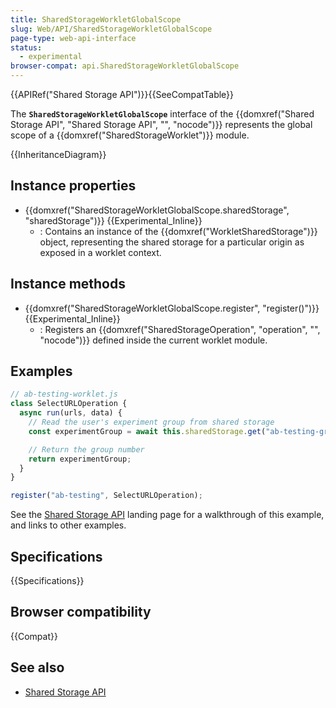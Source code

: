 ```yaml
---
title: SharedStorageWorkletGlobalScope
slug: Web/API/SharedStorageWorkletGlobalScope
page-type: web-api-interface
status:
  - experimental
browser-compat: api.SharedStorageWorkletGlobalScope
---
```


{{APIRef("Shared Storage API")}}{{SeeCompatTable}}

The **`SharedStorageWorkletGlobalScope`** interface of the {{domxref("Shared Storage API", "Shared Storage API", "", "nocode")}} represents the global scope of a {{domxref("SharedStorageWorklet")}} module.

{{InheritanceDiagram}}

## Instance properties

- {{domxref("SharedStorageWorkletGlobalScope.sharedStorage", "sharedStorage")}} {{Experimental_Inline}}
  - : Contains an instance of the {{domxref("WorkletSharedStorage")}} object, representing the shared storage for a particular origin as exposed in a worklet context.

## Instance methods

- {{domxref("SharedStorageWorkletGlobalScope.register", "register()")}} {{Experimental_Inline}}
  - : Registers an {{domxref("SharedStorageOperation", "operation", "", "nocode")}} defined inside the current worklet module.

## Examples

```js
// ab-testing-worklet.js
class SelectURLOperation {
  async run(urls, data) {
    // Read the user's experiment group from shared storage
    const experimentGroup = await this.sharedStorage.get("ab-testing-group");

    // Return the group number
    return experimentGroup;
  }
}

register("ab-testing", SelectURLOperation);
```

See the [Shared Storage API](/en-US/docs/Web/API/Shared_storage_API) landing page for a walkthrough of this example, and links to other examples.

## Specifications

{{Specifications}}

## Browser compatibility

{{Compat}}

## See also

- [Shared Storage API](/en-US/docs/Web/API/Shared_storage_API)
